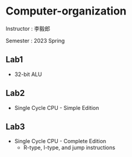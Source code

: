 # Computer-organization


Instructor : 李毅郎

Semester : 2023 Spring

## Lab1
- 32-bit ALU

## Lab2
- Single Cycle CPU - Simple Edition

## Lab3
- Single Cycle CPU - Complete Edition
    - R-type, I-type, and jump instructions